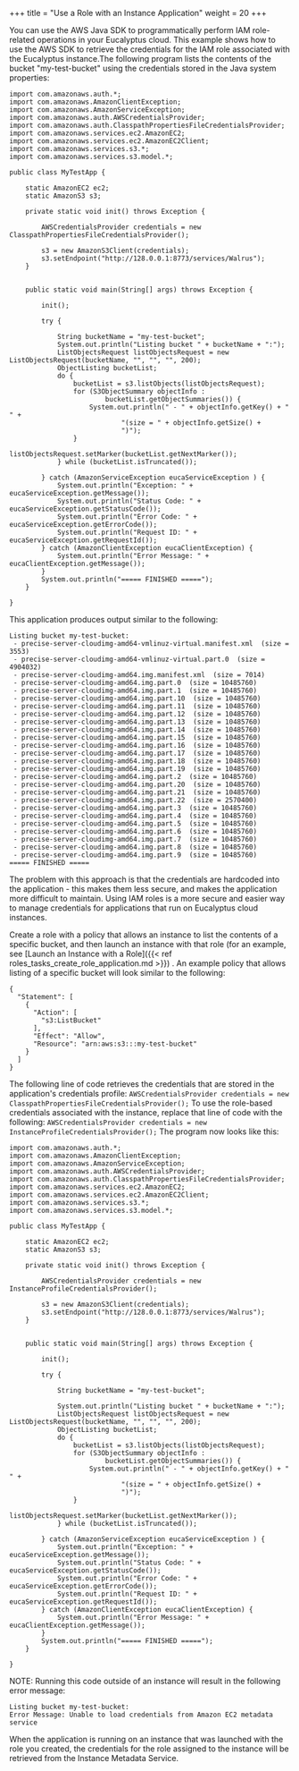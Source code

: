 +++
title = "Use a Role with an Instance Application"
weight = 20
+++

You can use the AWS Java SDK to programmatically perform IAM role-related operations in your Eucalyptus cloud. This example shows how to use the AWS SDK to retrieve the credentials for the IAM role associated with the Eucalyptus instance.The following program lists the contents of the bucket "my-test-bucket" using the credentials stored in the Java system properties: 

    import com.amazonaws.auth.*;
    import com.amazonaws.AmazonClientException;
    import com.amazonaws.AmazonServiceException;
    import com.amazonaws.auth.AWSCredentialsProvider;
    import com.amazonaws.auth.ClasspathPropertiesFileCredentialsProvider;
    import com.amazonaws.services.ec2.AmazonEC2;
    import com.amazonaws.services.ec2.AmazonEC2Client;
    import com.amazonaws.services.s3.*;
    import com.amazonaws.services.s3.model.*;
    
    public class MyTestApp {
    
        static AmazonEC2 ec2;
        static AmazonS3 s3;
    
        private static void init() throws Exception {
    
            AWSCredentialsProvider credentials = new ClasspathPropertiesFileCredentialsProvider();
     
            s3 = new AmazonS3Client(credentials);
            s3.setEndpoint("http://128.0.0.1:8773/services/Walrus");
        }
    
    
        public static void main(String[] args) throws Exception {
    
            init();
    
            try {
               
                String bucketName = "my-test-bucket";           
                System.out.println("Listing bucket " + bucketName + ":");
                ListObjectsRequest listObjectsRequest = new ListObjectsRequest(bucketName, "", "", "", 200);
                ObjectListing bucketList;
                do {
                    bucketList = s3.listObjects(listObjectsRequest);
                    for (S3ObjectSummary objectInfo :
                            bucketList.getObjectSummaries()) {
                        System.out.println(" - " + objectInfo.getKey() + "  " +
                                "(size = " + objectInfo.getSize() +
                                ")");
                    }
                    listObjectsRequest.setMarker(bucketList.getNextMarker());
                } while (bucketList.isTruncated());
    
            } catch (AmazonServiceException eucaServiceException ) {
                System.out.println("Exception: " + eucaServiceException.getMessage());
                System.out.println("Status Code: " + eucaServiceException.getStatusCode());
                System.out.println("Error Code: " + eucaServiceException.getErrorCode());
                System.out.println("Request ID: " + eucaServiceException.getRequestId());
            } catch (AmazonClientException eucaClientException) {
                System.out.println("Error Message: " + eucaClientException.getMessage());
            }
            System.out.println("===== FINISHED =====");
        }
    
    }                    

This application produces output similar to the following: 



    Listing bucket my-test-bucket:
     - precise-server-cloudimg-amd64-vmlinuz-virtual.manifest.xml  (size = 3553)
     - precise-server-cloudimg-amd64-vmlinuz-virtual.part.0  (size = 4904032)
     - precise-server-cloudimg-amd64.img.manifest.xml  (size = 7014)
     - precise-server-cloudimg-amd64.img.part.0  (size = 10485760)
     - precise-server-cloudimg-amd64.img.part.1  (size = 10485760)
     - precise-server-cloudimg-amd64.img.part.10  (size = 10485760)
     - precise-server-cloudimg-amd64.img.part.11  (size = 10485760)
     - precise-server-cloudimg-amd64.img.part.12  (size = 10485760)
     - precise-server-cloudimg-amd64.img.part.13  (size = 10485760)
     - precise-server-cloudimg-amd64.img.part.14  (size = 10485760)
     - precise-server-cloudimg-amd64.img.part.15  (size = 10485760)
     - precise-server-cloudimg-amd64.img.part.16  (size = 10485760)
     - precise-server-cloudimg-amd64.img.part.17  (size = 10485760)
     - precise-server-cloudimg-amd64.img.part.18  (size = 10485760)
     - precise-server-cloudimg-amd64.img.part.19  (size = 10485760)
     - precise-server-cloudimg-amd64.img.part.2  (size = 10485760)
     - precise-server-cloudimg-amd64.img.part.20  (size = 10485760)
     - precise-server-cloudimg-amd64.img.part.21  (size = 10485760)
     - precise-server-cloudimg-amd64.img.part.22  (size = 2570400)
     - precise-server-cloudimg-amd64.img.part.3  (size = 10485760)
     - precise-server-cloudimg-amd64.img.part.4  (size = 10485760)
     - precise-server-cloudimg-amd64.img.part.5  (size = 10485760)
     - precise-server-cloudimg-amd64.img.part.6  (size = 10485760)
     - precise-server-cloudimg-amd64.img.part.7  (size = 10485760)
     - precise-server-cloudimg-amd64.img.part.8  (size = 10485760)
     - precise-server-cloudimg-amd64.img.part.9  (size = 10485760)
    ===== FINISHED =====

The problem with this approach is that the credentials are hardcoded into the application - this makes them less secure, and makes the application more difficult to maintain. Using IAM roles is a more secure and easier way to manage credentials for applications that run on Eucalyptus cloud instances. 

Create a role with a policy that allows an instance to list the contents of a specific bucket, and then launch an instance with that role (for an example, see [Launch an Instance with a Role]({{< ref roles_tasks_create_role_application.md >}}) . An example policy that allows listing of a specific bucket will look similar to the following: 

    {
      "Statement": [
        {
          "Action": [
            "s3:ListBucket"
          ],
          "Effect": "Allow",
          "Resource": "arn:aws:s3:::my-test-bucket"
        }
      ]
    }             

The following line of code retrieves the credentials that are stored in the application's credentials profile: `AWSCredentialsProvider credentials = new ClasspathPropertiesFileCredentialsProvider();` To use the role-based credentials associated with the instance, replace that line of code with the following: `AWSCredentialsProvider credentials = new InstanceProfileCredentialsProvider();` The program now looks like this: 



    import com.amazonaws.auth.*;
    import com.amazonaws.AmazonClientException;
    import com.amazonaws.AmazonServiceException;
    import com.amazonaws.auth.AWSCredentialsProvider;
    import com.amazonaws.auth.ClasspathPropertiesFileCredentialsProvider;
    import com.amazonaws.services.ec2.AmazonEC2;
    import com.amazonaws.services.ec2.AmazonEC2Client;
    import com.amazonaws.services.s3.*;
    import com.amazonaws.services.s3.model.*;
    
    public class MyTestApp {
    
        static AmazonEC2 ec2;
        static AmazonS3 s3;
    
        private static void init() throws Exception {
    
            AWSCredentialsProvider credentials = new InstanceProfileCredentialsProvider();
     
            s3 = new AmazonS3Client(credentials);
            s3.setEndpoint("http://128.0.0.1:8773/services/Walrus");
        }
    
    
        public static void main(String[] args) throws Exception {
    
            init();
    
            try {
               
                String bucketName = "my-test-bucket";
               
                System.out.println("Listing bucket " + bucketName + ":");
                ListObjectsRequest listObjectsRequest = new ListObjectsRequest(bucketName, "", "", "", 200);
                ObjectListing bucketList;
                do {
                    bucketList = s3.listObjects(listObjectsRequest);
                    for (S3ObjectSummary objectInfo :
                            bucketList.getObjectSummaries()) {
                        System.out.println(" - " + objectInfo.getKey() + "  " +
                                "(size = " + objectInfo.getSize() +
                                ")");
                    }
                    listObjectsRequest.setMarker(bucketList.getNextMarker());
                } while (bucketList.isTruncated());
    
            } catch (AmazonServiceException eucaServiceException ) {
                System.out.println("Exception: " + eucaServiceException.getMessage());
                System.out.println("Status Code: " + eucaServiceException.getStatusCode());
                System.out.println("Error Code: " + eucaServiceException.getErrorCode());
                System.out.println("Request ID: " + eucaServiceException.getRequestId());
            } catch (AmazonClientException eucaClientException) {
                System.out.println("Error Message: " + eucaClientException.getMessage());
            }
            System.out.println("===== FINISHED =====");
        }
    
    }

NOTE: Running this code outside of an instance will result in the following error message: 



    Listing bucket my-test-bucket:
    Error Message: Unable to load credentials from Amazon EC2 metadata service



When the application is running on an instance that was launched with the role you created, the credentials for the role assigned to the instance will be retrieved from the Instance Metadata Service. 
